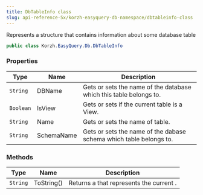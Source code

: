 ```yaml
---
title: DbTableInfo class
slug: api-reference-5x/korzh-easyquery-db-namespace/dbtableinfo-class
---
```


Represents a structure that contains information about some database table
```csharp
public class Korzh.EasyQuery.Db.DbTableInfo

```

### Properties

| Type | Name | Description | 
| --- | --- | --- | 
| `String` | DBName | Gets or sets the name of the database which this table belongs to. | 
| `Boolean` | IsView | Gets or sets if the current table is a View. | 
| `String` | Name | Gets or sets the name of table. | 
| `String` | SchemaName | Gets or sets the name of the dabase schema which table belongs to. | 


### Methods

| Type | Name | Description | 
| --- | --- | --- | 
| `String` | ToString() | Returns a <see cref="T:System.String"></see> that represents the current <see cref="T:System.Object"></see>. |
